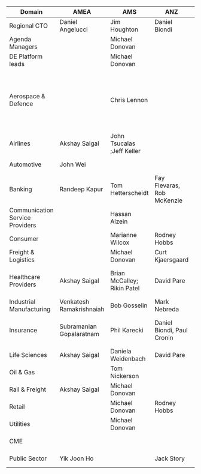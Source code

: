 |Domain|AMEA|AMS|ANZ|NC Europe|S Europe|UKI|
|---|---|---|---|---|---|---|
|Regional CTO|Daniel Angelucci|Jim Houghton|Daniel Biondi|Melih Yener|Juan Juan|Sukhi Gill|
Agenda Managers| | Michael Donovan | |Christoph Koenen |Iñaki Galera |Steve Nicholls
DE Platform leads| | Michael Donovan | |Christoph Koenen |Iñaki Galera |Ron Brown
Aerospace & Defence| |Chris Lennon| | Jürgen Dettling || Ged Cunliffe; Jonathan Simpson; Phil Lathean; Phil Mullis|
Airlines|Akshay Saigal|	John Tsucalas ;Jeff Keller| | Jürgen Dettling | |
Automotive|John Wei| | |Jürgen Dettling | |Phil Mullis
Banking|Randeep Kapur|Tom Hetterscheidt|Fay Flevaras, Rob McKenzie|Mirza Ahmad|Cesc Gudayol;Maria  Rodriguez;Agostino Rosso; Juan Juan|Andrew Dare; Justin Campbell|
Communication Service Providers| |Hassan Alzein| | Melih Yener| | Ron Brown
Consumer| |Marianne Wilcox|Rodney Hobbs	| |Fabrice Oudert|Ron Brown
Freight & Logistics	||Michael Donovan |Curt Kjaersgaard|Yves Vanderbeken| |Jason Campion
Healthcare Providers|Akshay Saigal|Brian McCalley; Rikin Patel|David Pare ||Iñaki Galera, Luciano Boschetti|Guy Lucchi; Phil Knight|
Industrial Manufacturing|Venkatesh Ramakrishnaiah|Bob Gosselin|Mark Nebreda|Chris Fangmann|Stephane Torlet|Phil Mullis
Insurance|Subramanian Gopalaratnam|Phil Karecki|Daniel Biondi, Paul Cronin|Kristian Jeeves||Andrew Dare; Kiwi Wilkinson|
Life Sciences|Akshay Saigal|Daniela Weidenbach|David Pare||Iñaki Galera|Guy Lucchi
Oil & Gas||Tom Nickerson||||Kishore Chekuri
Rail & Freight|	Akshay Saigal|Michael Donovan|||Yves Vanderbeken|Jason Campion
Retail||Michael Donovan|Rodney Hobbs||Fabrice Oudert|Ron Brown
Utilities||Michael Donovan||Hannes Leb|Agostino Rosso; Juan Juan|Kishore Chekuri
CME||||||Ron Brown
Public Sector|Yik Joon Ho||Jack Story|Peter Grostol|Yves Vanderbeken;  Luciano Boschetti|Steven Wheeler

